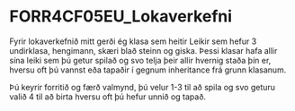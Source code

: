 # FORR4CF05EU_Lokaverkefni

Fyrir lokaverkefnið mitt gerði ég klasa sem heitir Leikir sem hefur 3 undirklasa, hengimann, skæri blað steinn og giska.
Þessi klasar hafa allir sína leiki sem þú getur spilað og svo telja þeir allir hvernig staða þín er, hversu oft þú vannst eða tapaðir í gegnum inheritance frá grunn klasanum.

Þú keyrir forritið og færð valmynd, þú velur 1-3 til að spila og svo geturu valið 4 til að birta hversu oft þú hefur unnið og tapað.
